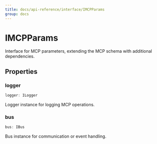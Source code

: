 ```yaml
---
title: docs/api-reference/interface/IMCPParams
group: docs
---
```


# IMCPParams

Interface for MCP parameters, extending the MCP schema with additional dependencies.

## Properties

### logger

```ts
logger: ILogger
```

Logger instance for logging MCP operations.

### bus

```ts
bus: IBus
```

Bus instance for communication or event handling.
